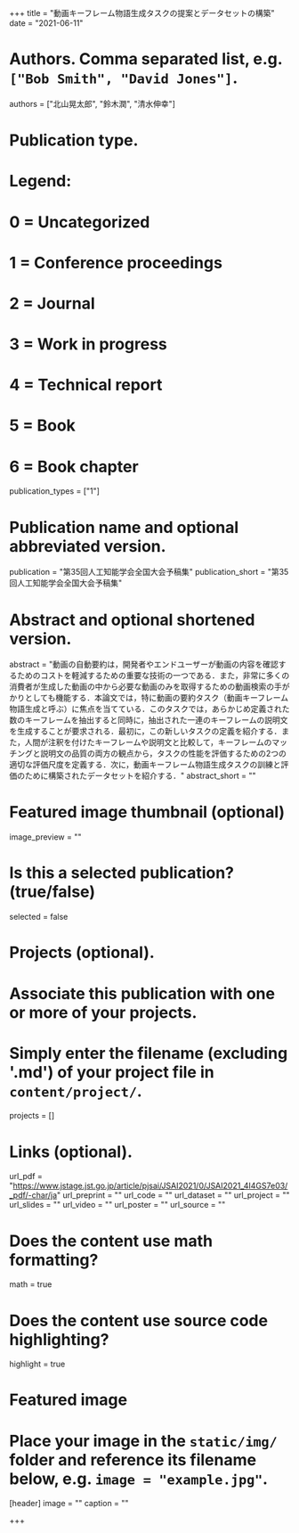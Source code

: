+++
title = "動画キーフレーム物語生成タスクの提案とデータセットの構築"
date = "2021-06-11"

# Authors. Comma separated list, e.g. `["Bob Smith", "David Jones"]`.
authors = ["北山晃太郎", "鈴木潤", "清水伸幸"]

# Publication type.
# Legend:
# 0 = Uncategorized
# 1 = Conference proceedings
# 2 = Journal
# 3 = Work in progress
# 4 = Technical report
# 5 = Book
# 6 = Book chapter
publication_types = ["1"]

# Publication name and optional abbreviated version.
publication = "第35回人工知能学会全国大会予稿集"
publication_short = "第35回人工知能学会全国大会予稿集"

# Abstract and optional shortened version.
abstract = "動画の自動要約は，開発者やエンドユーザーが動画の内容を確認するためのコストを軽減するための重要な技術の一つである．また，非常に多くの消費者が生成した動画の中から必要な動画のみを取得するための動画検索の手がかりとしても機能する．本論文では，特に動画の要約タスク（動画キーフレーム物語生成と呼ぶ）に焦点を当てている．このタスクでは，あらかじめ定義された数のキーフレームを抽出すると同時に，抽出された一連のキーフレームの説明文を生成することが要求される．最初に，この新しいタスクの定義を紹介する．また，人間が注釈を付けたキーフレームや説明文と比較して，キーフレームのマッチングと説明文の品質の両方の観点から，タスクの性能を評価するための2つの適切な評価尺度を定義する．次に，動画キーフレーム物語生成タスクの訓練と評価のために構築されたデータセットを紹介する．"
abstract_short = ""

# Featured image thumbnail (optional)
image_preview = ""

# Is this a selected publication? (true/false)
selected = false

# Projects (optional).
#   Associate this publication with one or more of your projects.
#   Simply enter the filename (excluding '.md') of your project file in `content/project/`.
projects = []

# Links (optional).
url_pdf = "https://www.jstage.jst.go.jp/article/pjsai/JSAI2021/0/JSAI2021_4I4GS7e03/_pdf/-char/ja"
url_preprint = ""
url_code = ""
url_dataset = ""
url_project = ""
url_slides = ""
url_video = ""
url_poster = ""
url_source = ""

# Does the content use math formatting?
math = true

# Does the content use source code highlighting?
highlight = true

# Featured image
# Place your image in the `static/img/` folder and reference its filename below, e.g. `image = "example.jpg"`.
[header]
image = ""
caption = ""

+++
